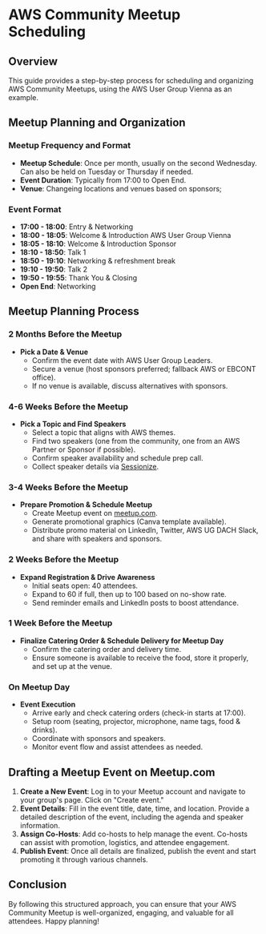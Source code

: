 # AWS Community Meetup Scheduling

## Overview
This guide provides a step-by-step process for scheduling and organizing AWS Community Meetups, using the AWS User Group Vienna as an example.

## Meetup Planning and Organization

### Meetup Frequency and Format
- **Meetup Schedule**: Once per month, usually on the second Wednesday. Can also be held on Tuesday or Thursday if needed.
- **Event Duration**: Typically from 17:00 to Open End.
- **Venue**: Changeing locations and venues based on sponsors;

### Event Format
- **17:00 - 18:00**: Entry & Networking
- **18:00 - 18:05**: Welcome & Introduction AWS User Group Vienna
- **18:05 - 18:10**: Welcome & Introduction Sponsor
- **18:10 - 18:50**: Talk 1
- **18:50 - 19:10**: Networking & refreshment break
- **19:10 - 19:50**: Talk 2
- **19:50 - 19:55**: Thank You & Closing
- **Open End**: Networking

## Meetup Planning Process

### 2 Months Before the Meetup
- **Pick a Date & Venue**
    - Confirm the event date with AWS User Group Leaders.
    - Secure a venue (host sponsors preferred; fallback AWS or EBCONT office).
    - If no venue is available, discuss alternatives with sponsors.

### 4-6 Weeks Before the Meetup
- **Pick a Topic and Find Speakers**
    - Select a topic that aligns with AWS themes.
    - Find two speakers (one from the community, one from an AWS Partner or Sponsor if possible).
    - Confirm speaker availability and schedule prep call.
    - Collect speaker details via [Sessionize](https://sessionize.com/aws-community-austria/).

### 3-4 Weeks Before the Meetup
- **Prepare Promotion & Schedule Meetup**
    - Create Meetup event on [meetup.com](https://www.meetup.com/amazon-web-services-aws-vienna/).
    - Generate promotional graphics (Canva template available).
    - Distribute promo material on LinkedIn, Twitter, AWS UG DACH Slack, and share with speakers and sponsors.

### 2 Weeks Before the Meetup
- **Expand Registration & Drive Awareness**
    - Initial seats open: 40 attendees.
    - Expand to 60 if full, then up to 100 based on no-show rate.
    - Send reminder emails and LinkedIn posts to boost attendance.

### 1 Week Before the Meetup
- **Finalize Catering Order & Schedule Delivery for Meetup Day**
    - Confirm the catering order and delivery time.
    - Ensure someone is available to receive the food, store it properly, and set up at the venue.

### On Meetup Day
- **Event Execution**
    - Arrive early and check catering orders (check-in starts at 17:00).
    - Setup room (seating, projector, microphone, name tags, food & drinks).
    - Coordinate with sponsors and speakers.
    - Monitor event flow and assist attendees as needed.

## Drafting a Meetup Event on Meetup.com
1. **Create a New Event**: Log in to your Meetup account and navigate to your group's page. Click on "Create event."
2. **Event Details**: Fill in the event title, date, time, and location. Provide a detailed description of the event, including the agenda and speaker information.
3. **Assign Co-Hosts**: Add co-hosts to help manage the event. Co-hosts can assist with promotion, logistics, and attendee engagement.
4. **Publish Event**: Once all details are finalized, publish the event and start promoting it through various channels.

## Conclusion
By following this structured approach, you can ensure that your AWS Community Meetup is well-organized, engaging, and valuable for all attendees. Happy planning!